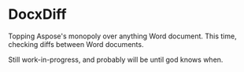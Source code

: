 # DocxDiff

Topping Aspose's monopoly over anything Word document. This time, checking diffs between Word documents.

Still work-in-progress, and probably will be until god knows when.